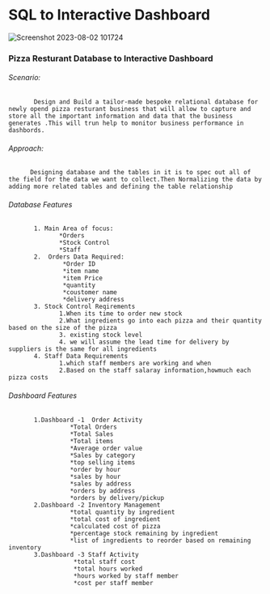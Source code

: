 # SQL to Interactive Dashboard 
![Screenshot 2023-08-02 101724](https://github.com/Revz94/SQL_to_-Dashboard-/assets/74944663/33e847d2-34b3-4943-8955-969029ca8bd1)


### Pizza Resturant Database to Interactive Dashboard

###### Scenario:
           Design and Build a tailor-made bespoke relational database for newly opend pizza resturant business that will allow to capture and store all the important information and data that the business generates .This will trun help to monitor business performance in dashbords.

###### Approach:
          Designing database and the tables in it is to spec out all of the field for the data we want to collect.Then Normalizing the data by adding more related tables and defining the table relationship 

###### Database Features
           1. Main Area of focus:
                  *Orders
                  *Stock Control
                  *Staff
           2.  Orders Data Required:
                   *Order ID
                   *item name
                   *item Price
                   *quantity
                   *coustomer name
                   *delivery address
           3. Stock Control Reqirements
                  1.When its time to order new stock
                  2.What ingredients go into each pizza and their quantity based on the size of the pizza
                  3. existing stock level
                  4. we will assume the lead time for delivery by suppliers is the same for all ingredients 
           4. Staff Data Requirements
                  1.which staff members are working and when
                  2.Based on the staff salaray information,howmuch each pizza costs
###### Dashboard Features
           1.Dashboard -1  Order Activity
                     *Total Orders
                     *Total Sales
                     *Total items
                     *Average order value
                     *Sales by category
                     *top selling items
                     *order by hour
                     *sales by hour
                     *sales by address
                     *orders by address
                     *orders by delivery/pickup
           2.Dashboard -2 Inventory Management 
                     *total quantity by ingredient 
                     *total cost of ingredient
                     *calculated cost of pizza
                     *percentage stock remaining by ingredient
                     *list of ingredients to reorder based on remaining inventory 
           3.Dashboard -3 Staff Activity
                      *total staff cost
                      *total hours worked
                      *hours worked by staff member
                      *cost per staff member
                      

